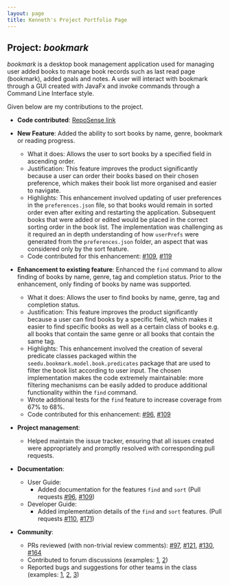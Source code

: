 ```yaml
---
layout: page
title: Kenneth's Project Portfolio Page
---
```


## Project: _bookmark_

_bookmark_ is a desktop book management application used for managing user added books to manage book records such as
last read page (bookmark), added goals and notes. A user will interact with bookmark through a GUI created with JavaFx and
invoke commands through a Command Line Interface style.

Given below are my contributions to the project.

* **Code contributed**: [RepoSense link](https://nus-cs2103-ay2021s1.github.io/tp-dashboard/#breakdown=true&search=angrybunny123&sort=groupTitle&sortWithin=title&since=2020-08-14&timeframe=commit&mergegroup=&groupSelect=groupByRepos&checkedFileTypes=docs~functional-code~test-code~other)

* **New Feature**: Added the ability to sort books by name, genre, bookmark or reading progress.
  * What it does: Allows the user to sort books by a specified field in ascending order.
  * Justification: This feature improves the product significantly because a user can order their books based on their 
    chosen preference, which makes their book list more organised and easier to navigate.
  * Highlights: This enhancement involved updating of user preferences in the `preferences.json` file, so that books would 
    remain in sorted order even after exiting and restarting the application. Subsequent books that were added or edited 
    would be placed in the correct sorting order in the book list. The implementation was challenging as it 
    required an in depth understanding of how `userPrefs` were generated from the `preferences.json` folder, an aspect
    that was considered only by the sort feature. 
  * Code contributed for this enhancement: [#109](https://github.com/AY2021S1-CS2103T-F13-2/tp/pull/109), 
      [#119](https://github.com/AY2021S1-CS2103T-F13-2/tp/pull/119)

* **Enhancement to existing feature**: Enhanced the `find` command to allow finding of books by name, genre, tag and
    completion status. Prior to the enhancement, only finding of books by name was supported.
  * What it does: Allows the user to find books by name, genre, tag and completion status.
  * Justification: This feature improves the product significantly because a user can find books by a specific field, which
    makes it easier to find specific books as well as a certain class of books e.g. all books that contain the same genre
    or all books that contain the same tag.
  * Highlights: This enhancement involved the creation of several predicate classes packaged within the
    `seedu.bookmark.model.book.predicates` package that are used to filter the book list according to user input. The chosen 
    implementation makes the code extremely maintainable: more filtering mechanisms can be easily added to produce additional 
    functionality within the `find` command.
  * Wrote additional tests for the `find` feature to increase coverage from 67% to 68%.
  * Code contributed for this enhancement: [#96](https://github.com/AY2021S1-CS2103T-F13-2/tp/pull/96), 
      [#109](https://github.com/AY2021S1-CS2103T-F13-2/tp/pull/109) 

* **Project management**:
  * Helped maintain the issue tracker, ensuring that all issues created were appropriately and promptly resolved with 
    corresponding pull requests.

* **Documentation**:
  * User Guide:
    * Added documentation for the features `find` and `sort` (Pull requests [#96](https://github.com/AY2021S1-CS2103T-F13-2/tp/pull/96), 
      [#109](https://github.com/AY2021S1-CS2103T-F13-2/tp/pull/109))
  * Developer Guide:
    * Added implementation details of the `find` and `sort` features. (Pull requests [#110](https://github.com/AY2021S1-CS2103T-F13-2/tp/pull/110),
      [#171](https://github.com/AY2021S1-CS2103T-F13-2/tp/pull/171))

* **Community**:
  * PRs reviewed (with non-trivial review comments): [\#97](https://github.com/AY2021S1-CS2103T-F13-2/tp/pull/97), 
  [\#121](https://github.com/AY2021S1-CS2103T-F13-2/tp/pull/121), [\#130](https://github.com/AY2021S1-CS2103T-F13-2/tp/pull/130), 
  [\#164](https://github.com/AY2021S1-CS2103T-F13-2/tp/pull/164)
  * Contributed to forum discussions (examples: [1](https://github.com/nus-cs2103-AY2021S1/forum/issues/141), [2](https://github.com/nus-cs2103-AY2021S1/forum/issues/170))
  * Reported bugs and suggestions for other teams in the class (examples: [1](https://github.com/angrybunny123/ped/issues/3), 
  [2](https://github.com/angrybunny123/ped/issues/4), [3](https://github.com/angrybunny123/ped/issues/14))
